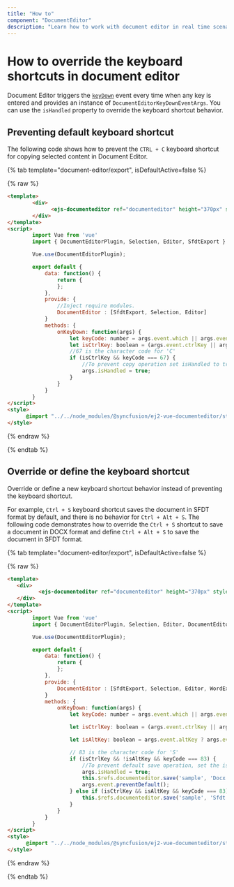 ```yaml
---
title: "How to"
component: "DocumentEditor"
description: "Learn how to work with document editor in real time scenarios like create simple word processor, override keyboard shortcut behaviors, and more."
---
```


# How to override the keyboard shortcuts in document editor

Document Editor triggers the [`keyDown`](../../api/document-editor/documentEditorKeyDownEventArgs/) event every time when any key is entered and provides an instance of `DocumentEditorKeyDownEventArgs`. You can use the `isHandled` property to override the keyboard shortcut behavior.

## Preventing default keyboard shortcut

The following code shows how to prevent the `CTRL + C` keyboard shortcut for copying selected content in Document Editor.

{% tab template="document-editor/export", isDefaultActive=false %}

{% raw %}

```html
<template>
        <div>
              <ejs-documenteditor ref="documenteditor" height="370px" style="width: 100%;display:block" :isReadOnly='false' :enableSelection='true' :enableSfdtExport='true' :enableEditor='true' v-bind:keyDown='onKeyDown'></ejs-documenteditor>
        </div>
</template>
<script>
        import Vue from 'vue'
        import { DocumentEditorPlugin, Selection, Editor, SfdtExport } from '@syncfusion/ej2-vue-documenteditor';

        Vue.use(DocumentEditorPlugin);

        export default {
            data: function() {
                return {
                };
            },
            provide: {
                //Inject require modules.
                DocumentEditor : [SfdtExport, Selection, Editor]
            }
            methods: {
                onKeyDown: function(args) {
                    let keyCode: number = args.event.which || args.event.keyCode;
                    let isCtrlKey: boolean = (args.event.ctrlKey || args.event.metaKey) ? true : ((keyCode === 17) ? true : false);
                    //67 is the character code for 'C'
                    if (isCtrlKey && keyCode === 67) {
                        //To prevent copy operation set isHandled to true
                        args.isHandled = true;
                    }
                }
            }
        }
</script>
<style>
      @import "../../node_modules/@syncfusion/ej2-vue-documenteditor/styles/material.css";
</style>
```

{% endraw %}

{% endtab %}

## Override or define the keyboard shortcut

Override or define a new keyboard shortcut behavior instead of preventing the keyboard shortcut.

For example, `Ctrl + S` keyboard shortcut saves the document in SFDT format by default, and there is no behavior for `Ctrl + Alt + S`. The following code demonstrates how to override the `Ctrl + S` shortcut to save a document in DOCX format and define `Ctrl + Alt + S` to save the document in SFDT format.

{% tab template="document-editor/export", isDefaultActive=false %}

{% raw %}

```html
<template>
   <div>
          <ejs-documenteditor ref="documenteditor" height="370px" style="width: 100%;display:block" :isReadOnly='false' :enableSelection='true' :enableSfdtExport='true' :enableWordExport=true :enableEditor='true' v-bind:keyDown='onKeyDown'></ejs-documenteditor>
   </div>
</template>
<script>
        import Vue from 'vue'
        import { DocumentEditorPlugin, Selection, Editor, DocumentEditorKeyDownEventArgs, SfdtExport, WordExport } from '@syncfusion/ej2-vue-documenteditor';

        Vue.use(DocumentEditorPlugin);

        export default {
            data: function() {
                return {
                };
            },
            provide: {
                DocumentEditor : [SfdtExport, Selection, Editor, WordExport]
            }
            methods: {
                onKeyDown: function(args) {
                    let keyCode: number = args.event.which || args.event.keyCode;

                    let isCtrlKey: boolean = (args.event.ctrlKey || args.event.metaKey) ? true : ((keyCode === 17) ? true : false);

                    let isAltKey: boolean = args.event.altKey ? args.event.altKey : ((keyCode === 18) ? true : false);

                    // 83 is the character code for 'S'
                    if (isCtrlKey && !isAltKey && keyCode === 83) {
                        //To prevent default save operation, set the isHandled property to true
                        args.isHandled = true;
                        this.$refs.documenteditor.save('sample', 'Docx');
                        args.event.preventDefault();
                    } else if (isCtrlKey && isAltKey && keyCode === 83) {
                        this.$refs.documenteditor.save('sample', 'Sfdt');
                    }
                }
            }
        }
</script>
<style>
      @import "../../node_modules/@syncfusion/ej2-vue-documenteditor/styles/material.css";
</style>
```

{% endraw %}

{% endtab %}